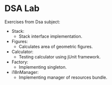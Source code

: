 # DSA Lab
Exercises from Dsa subject:
* Stack:
    - Stack interface implementation.
* Figures:
    - Calculates area of geometric figures.
* Calculator:
    - Testing calculator using jUnit framework.
* Factory:
    - Implementing singleton.
* i18nManager:
    - Implementing manager of resources bundle.
